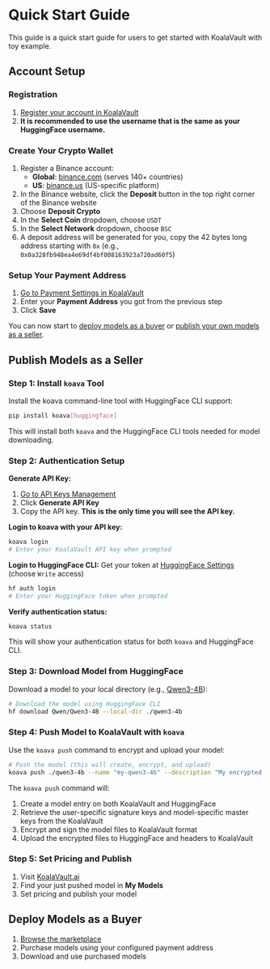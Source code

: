 # Quick Start Guide

This guide is a quick start guide for users to get started with KoalaVault with toy example.

## Account Setup

### Registration

1. [Register your account in KoalaVault](https://www.koalavault.ai/register)
2. **It is recommended to use the username that is the same as your HuggingFace username.**

### Create Your Crypto Wallet

1. Register a Binance account:
   - **Global**: [binance.com](https://www.binance.com) (serves 140+ countries)
   - **US**: [binance.us](https://www.binance.us) (US-specific platform)
2. In the Binance website, click the **Deposit** button in the top right corner of the Binance website
3. Choose **Deposit Crypto**
4. In the **Select Coin** dropdown, choose `USDT`
5. In the **Select Network** dropdown, choose `BSC`
6. A deposit address will be generated for you, copy the 42 bytes long address starting with `0x` (e.g., `0x0a328fb948ea4e69df4bf008163923a720ad60f5`)

### Setup Your Payment Address

1. [Go to Payment Settings in KoalaVault](https://www.koalavault.ai/payment-settings)
2. Enter your **Payment Address** you got from the previous step
3. Click **Save**

You can now start to [deploy models as a buyer](#deploy-models-as-a-buyer) or [publish your own models as a seller](#publish-models-as-a-seller).

## Publish Models as a Seller

### Step 1: Install `koava` Tool

Install the koava command-line tool with HuggingFace CLI support:

```bash
pip install koava[huggingface]
```

This will install both `koava` and the HuggingFace CLI tools needed for model downloading.

### Step 2: Authentication Setup

**Generate API Key:**
1. [Go to API Keys Management](https://www.koalavault.ai/api-keys)
2. Click **Generate API Key**
3. Copy the API key. **This is the only time you will see the API key.**

**Login to koava with your API key:**
```bash
koava login
# Enter your KoalaVault API key when prompted
```

**Login to HuggingFace CLI:**
Get your token at [HuggingFace Settings](https://huggingface.co/settings/tokens) (choose `Write` access)

```bash
hf auth login
# Enter your HuggingFace token when prompted
```

**Verify authentication status:**
```bash
koava status
```

This will show your authentication status for both `koava` and HuggingFace CLI.

### Step 3: Download Model from HuggingFace

Download a model to your local directory (e.g., [Qwen3-4B](https://huggingface.co/Qwen/Qwen3-4B)):

```bash
# Download the model using HuggingFace CLI
hf download Qwen/Qwen3-4B --local-dir ./qwen3-4b
```

### Step 4: Push Model to KoalaVault with `koava`

Use the `koava push` command to encrypt and upload your model:

```bash
# Push the model (this will create, encrypt, and upload)
koava push ./qwen3-4b --name "my-qwen3-4b" --description "My encrypted Qwen3-4B model for conversational AI"
```

The `koava push` command will:
1. Create a model entry on both KoalaVault and HuggingFace
2. Retrieve the user-specific signature keys and model-specific master keys from the KoalaVault
3. Encrypt and sign the model files to KoalaVault format 
4. Upload the encrypted files to HuggingFace and headers to KoalaVault

### Step 5: Set Pricing and Publish

1. Visit [KoalaVault.ai](https://www.koalavault.ai)
2. Find your just pushed model in **My Models**
3. Set pricing and publish your model

## Deploy Models as a Buyer

1. [Browse the marketplace](https://www.koalavault.ai/models)
2. Purchase models using your configured payment address
3. Download and use purchased models




